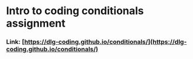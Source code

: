 # Intro to coding conditionals assignment
### Link: [https://dlg-coding.github.io/conditionals/](https://dlg-coding.github.io/conditionals/)
